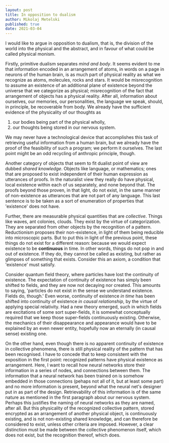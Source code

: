 ```yaml
---
layout: post
title: In opposition to dualism
author: Mikolaj Metelski
published: true
date: 2021-03-04
---
```


I would like to argue in opposition to dualism, that is, the division of the world into the physical and the abstract, and in favour of what could be called physical monism.

Firstly, primitive dualism separates *mind and body*. It seems evident to me that information encoded in an arrangement of atoms, in words on a page in neurons of the human brain, is as much part of physical reality as what we recognize as atoms, molecules, rocks and stars. It would be misrecognition to assume an existence of an additional plane of existence beyond the universe that we categorize as physical; misrecognition of the fact that arrangement of objects has a physical reality. After all, information about ourselves, our memories, our personalities, the language we speak, should, in principle, be recoverable from body. We already have the sufficient evidence of the physicality of our thoughts as
1. our bodies being part of the physical wholly,
2. our thoughts being stored in our nervous system.

We may never have  a technological device that accomplishes this task of retrieving useful information from a human brain, but we already have the proof of the feasibility of such a program; we perform it ourselves. The last point might be an odd recycling of anthropic principle, though.

Another category of objects that seem to fit dualist point of view are dubbed *shared knowledge*. Objects like language, or mathematics; ones that are proposed to exist independent of their human expression as utterances of proofs. In the naturalist view they really do have physical, local existence within each of us separately, and none beyond that. The proofs beyond those proven, in that light, do not exist, in the same manner of non-existence as utterances that are not part of any language. This last sentence is to be taken as a sort of enumeration of properties that 'existence' does not have.

Further, there are measurable physical quantities that are *collective*. Things like waves, ant colonies, clouds. They exist by the virtue of categorization. They are separated from other objects by the recognition of a pattern. Reductionism proposes their non-existence, in light of them being reducible into microscopic parts. But to put this in light of the previous point, these things do not exist for a different reason: because we would expect existence to be **continuous** in time. In other words, things do not pop in and out of existence. If they do, they cannot be called as existing, but rather as glimpses of something that exists. Consider this an axiom, a condition that 'existence' must satisfy.

Consider quantum field theory, where particles have lost the continuity of existence. The expectation of continuity of existence has simply been shifted to fields, and they are now not decaying nor created. This amounts to saying, 'particles do not exist in the sense we understand existence. Fields do, though.' Even worse, continuity of existence *in time* has been shifted into continuity of existence *in causal relationship*, by the virtue of applying special relativity. Had a new theory emerged, such in which fields are excitations of some sort super-fields, it is somewhat conceptually required that we keep those super-fields continuously existing. Otherwise, the mechanics of their disappearance and appearance would have to be explained by an even newer entity, hopefully now an eternally (in causal sense) existing one.

On the other hand, even though there is no apparent continuity of existence in collective phenomena, there is still physical reality of the pattern that has been recognised. I have to concede that to keep consistent with the exposition in the first point: recognized patterns have physical existence as arrangement. Here, I want to recall how neural networks store their information in a series of nodes, and connections between them. The information that a neural network has been trained on is somehow embedded in those connections (pehaps not all of it, but at least some part) and no more information is present, beyond what the neural net's designer put in as part of the design. Retrievability of this information is of the same nature as mentioned in the first paragraph about our nervous system. Perhaps this justifies the naming of neural networks as they are named, after all. But this physicality of the recognized collective pattern, stored encrypted as an arrangement of another physical object, is continuously existing, and is not non-existing shared knowledge, and can therefore be considered to exist, unless other criteria are imposed. However, a clear distinction must be made between the collective phenomenon itself, which does not exist, but the recognition thereof, which does.

